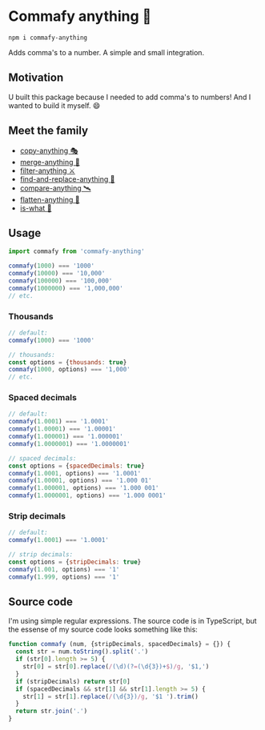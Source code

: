 # Commafy anything 🍡

```
npm i commafy-anything
```

Adds comma's to a number. A simple and small integration.

## Motivation

U built this package because I needed to add comma's to numbers! And I wanted to build it myself. 😄

## Meet the family

- [copy-anything 🎭](https://github.com/mesqueeb/copy-anything)
- [merge-anything 🥡](https://github.com/mesqueeb/merge-anything)
- [filter-anything ⚔️](https://github.com/mesqueeb/filter-anything)
- [find-and-replace-anything 🎣](https://github.com/mesqueeb/find-and-replace-anything)
- [compare-anything 🛰](https://github.com/mesqueeb/compare-anything)
- [flatten-anything 🏏](https://github.com/mesqueeb/flatten-anything)
- [is-what 🙉](https://github.com/mesqueeb/is-what)

## Usage

```js
import commafy from 'commafy-anything'

commafy(1000) === '1000'
commafy(10000) === '10,000'
commafy(100000) === '100,000'
commafy(1000000) === '1,000,000'
// etc.
```

### Thousands

```js
// default:
commafy(1000) === '1000'

// thousands:
const options = {thousands: true}
commafy(1000, options) === '1,000'
// etc.
```

### Spaced decimals

```js
// default:
commafy(1.0001) === '1.0001'
commafy(1.00001) === '1.00001'
commafy(1.000001) === '1.000001'
commafy(1.0000001) === '1.0000001'

// spaced decimals:
const options = {spacedDecimals: true}
commafy(1.0001, options) === '1.0001'
commafy(1.00001, options) === '1.000 01'
commafy(1.000001, options) === '1.000 001'
commafy(1.0000001, options) === '1.000 0001'
```

### Strip decimals

```js
// default:
commafy(1.0001) === '1.0001'

// strip decimals:
const options = {stripDecimals: true}
commafy(1.001, options) === '1'
commafy(1.999, options) === '1'
```

## Source code

I'm using simple regular expressions. The source code is in TypeScript, but the essense of my source code looks something like this:

```js
function commafy (num, {stripDecimals, spacedDecimals} = {}) {
  const str = num.toString().split('.')
  if (str[0].length >= 5) {
    str[0] = str[0].replace(/(\d)(?=(\d{3})+$)/g, '$1,')
  }
  if (stripDecimals) return str[0]
  if (spacedDecimals && str[1] && str[1].length >= 5) {
    str[1] = str[1].replace(/(\d{3})/g, '$1 ').trim()
  }
  return str.join('.')
}
```
